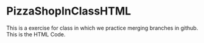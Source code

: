 # PizzaShopInClassHTML
This is a exercise for class in which we practice merging branches in github. This is the HTML Code.
